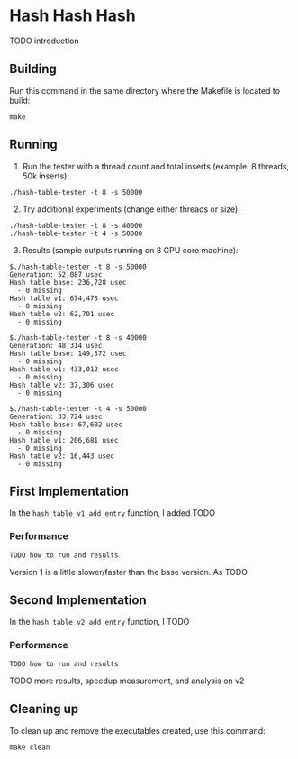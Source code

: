 # Hash Hash Hash
TODO introduction

## Building
Run this command in the same directory where the Makefile is located to build:
```shell
make
```

## Running
1. Run the tester with a thread count and total inserts (example: 8 threads, 50k inserts):
```shell
./hash-table-tester -t 8 -s 50000
```
2. Try additional experiments (change either threads or size):
```shell
./hash-table-tester -t 8 -s 40000
./hash-table-tester -t 4 -s 50000
```
3. Results (sample outputs running on 8 GPU core machine):
```shell
$./hash-table-tester -t 8 -s 50000
Generation: 52,087 usec
Hash table base: 236,728 usec
  - 0 missing
Hash table v1: 674,478 usec
  - 0 missing
Hash table v2: 62,701 usec
  - 0 missing

$./hash-table-tester -t 8 -s 40000
Generation: 48,314 usec
Hash table base: 149,372 usec
  - 0 missing
Hash table v1: 433,012 usec
  - 0 missing
Hash table v2: 37,306 usec
  - 0 missing

$./hash-table-tester -t 4 -s 50000
Generation: 33,724 usec
Hash table base: 67,602 usec
  - 0 missing
Hash table v1: 206,681 usec
  - 0 missing
Hash table v2: 16,443 usec
  - 0 missing
```

## First Implementation
In the `hash_table_v1_add_entry` function, I added TODO

### Performance
```shell
TODO how to run and results
```
Version 1 is a little slower/faster than the base version. As TODO

## Second Implementation
In the `hash_table_v2_add_entry` function, I TODO

### Performance
```shell
TODO how to run and results
```

TODO more results, speedup measurement, and analysis on v2

## Cleaning up
To clean up and remove the executables created, use this command:
```shell
make clean
```
